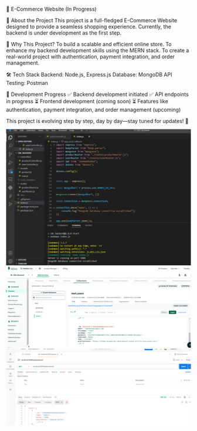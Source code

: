🚀 E-Commerce Website (In Progress)

📌 About the Project
This project is a full-fledged E-Commerce Website designed to provide a seamless shopping experience. Currently, the backend is under development as the first step.

🎯 Why This Project?
To build a scalable and efficient online store.
To enhance my backend development skills using the MERN stack.
To create a real-world project with authentication, payment integration, and order management.

🛠️ Tech Stack
Backend: Node.js, Express.js
Database: MongoDB
API Testing: Postman

🔨 Development Progress
✅ Backend development initiated
✅ API endpoints in progress
⏳ Frontend development (coming soon)
⏳ Features like authentication, payment integration, and order management (upcoming)

This project is evolving step by step, day by day—stay tuned for updates! 🚀

![Alt Text](CBC-Backend.png)
![Alt Text](MongoDB.png)
![Alt Text](API_Testing_Postman.png)
